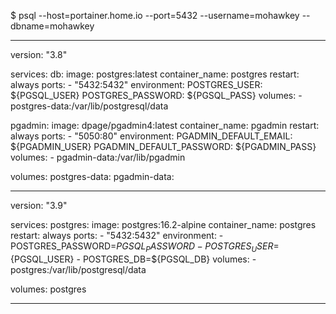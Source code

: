 $ psql --host=portainer.home.io --port=5432 --username=mohawkey --dbname=mohawkey
******************************************************************************************************************************************************
version: "3.8"

services:
  db:
    image: postgres:latest
    container_name: postgres
    restart: always
    ports:
      - "5432:5432"
    environment:
      POSTGRES_USER: ${PGSQL_USER}
      POSTGRES_PASSWORD: ${PGSQL_PASS}
    volumes:
      - postgres-data:/var/lib/postgresql/data

  pgadmin:
    image: dpage/pgadmin4:latest
    container_name: pgadmin
    restart: always
    ports:
      - "5050:80"
    environment:
      PGADMIN_DEFAULT_EMAIL: ${PGADMIN_USER}
      PGADMIN_DEFAULT_PASSWORD: ${PGADMIN_PASS}
    volumes:
      - pgadmin-data:/var/lib/pgadmin

volumes:
  postgres-data:
  pgadmin-data:
******************************************************************************************************************************************************
version: "3.9"

services:
  postgres:
    image: postgres:16.2-alpine
    container_name: postgres
    restart: always
    ports:
      - "5432:5432"
    environment:
      - POSTGRES_PASSWORD=${PGSQL_PASSWORD}
      - POSTGRES_USER=${PGSQL_USER}
      - POSTGRES_DB=${PGSQL_DB}
    volumes:
      - postgres:/var/lib/postgresql/data
      
volumes:
  postgres
******************************************************************************************************************************************************
